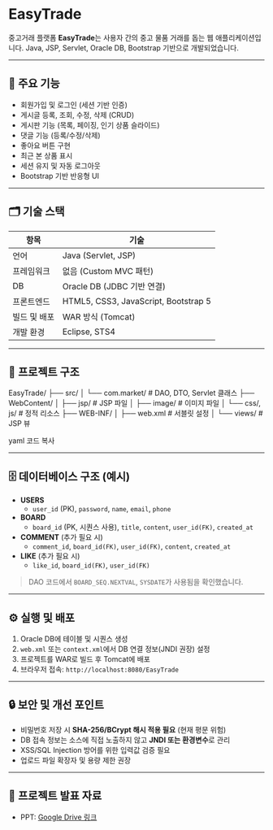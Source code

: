 # EasyTrade

중고거래 플랫폼 **EasyTrade**는 사용자 간의 중고 물품 거래를 돕는 웹 애플리케이션입니다. Java, JSP, Servlet, Oracle DB, Bootstrap 기반으로 개발되었습니다.

---

## 📌 주요 기능

- 회원가입 및 로그인 (세션 기반 인증)
- 게시글 등록, 조회, 수정, 삭제 (CRUD)
- 게시판 기능 (목록, 페이징, 인기 상품 슬라이드)
- 댓글 기능 (등록/수정/삭제)
- 좋아요 버튼 구현
- 최근 본 상품 표시
- 세션 유지 및 자동 로그아웃
- Bootstrap 기반 반응형 UI

---

## 🗂️ 기술 스택

| 항목            | 기술                                   |
|----------------|----------------------------------------|
| 언어           | Java (Servlet, JSP)                    |
| 프레임워크     | 없음 (Custom MVC 패턴)                |
| DB             | Oracle DB (JDBC 기반 연결)             |
| 프론트엔드     | HTML5, CSS3, JavaScript, Bootstrap 5   |
| 빌드 및 배포   | WAR 방식 (Tomcat)                      |
| 개발 환경      | Eclipse, STS4                          |

---

## 📁 프로젝트 구조

EasyTrade/
├── src/
│ └── com.market/ # DAO, DTO, Servlet 클래스
├── WebContent/
│ ├── jsp/ # JSP 파일
│ ├── image/ # 이미지 파일
│ └── css/, js/ # 정적 리소스
├── WEB-INF/
│ ├── web.xml # 서블릿 설정
│ └── views/ # JSP 뷰

yaml
코드 복사

---

## 🗄️ 데이터베이스 구조 (예시)

- **USERS**
  - `user_id` (PK), `password`, `name`, `email`, `phone`
- **BOARD**
  - `board_id` (PK, 시퀀스 사용), `title`, `content`, `user_id(FK)`, `created_at`
- **COMMENT** (추가 필요 시)
  - `comment_id`, `board_id(FK)`, `user_id(FK)`, `content`, `created_at`
- **LIKE** (추가 필요 시)
  - `like_id`, `board_id(FK)`, `user_id(FK)`

> DAO 코드에서 `BOARD_SEQ.NEXTVAL`, `SYSDATE`가 사용됨을 확인했습니다.  

---

## ⚙️ 실행 및 배포

1. Oracle DB에 테이블 및 시퀀스 생성
2. `web.xml` 또는 `context.xml`에서 DB 연결 정보(JNDI 권장) 설정
3. 프로젝트를 WAR로 빌드 후 Tomcat에 배포
4. 브라우저 접속: `http://localhost:8080/EasyTrade`

---

## 🔒 보안 및 개선 포인트

- 비밀번호 저장 시 **SHA-256/BCrypt 해시 적용 필요** (현재 평문 위험)  
- DB 접속 정보는 소스에 직접 노출하지 않고 **JNDI 또는 환경변수**로 관리  
- XSS/SQL Injection 방어를 위한 입력값 검증 필요  
- 업로드 파일 확장자 및 용량 제한 권장  

---

## 🔗 프로젝트 발표 자료

- PPT: [Google Drive 링크](https://docs.google.com/presentation/d/1HBpNIwAppiUK1avKet_7rroTHySNhmR1/edit?usp=sharing&ouid=116787431230251141749&rtpof=true&sd=true)
